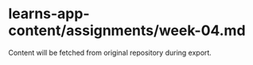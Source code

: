 # learns-app-content/assignments/week-04.md

Content will be fetched from original repository during export.